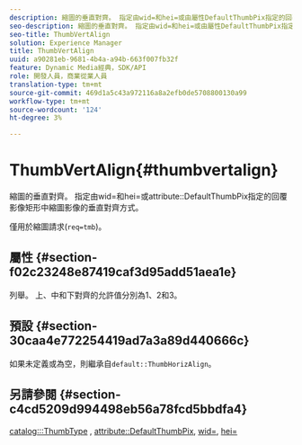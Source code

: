 ```yaml
---
description: 縮圖的垂直對齊。 指定由wid=和hei=或由屬性DefaultThumbPix指定的回覆影像矩形中縮圖影像的垂直對齊方式。
seo-description: 縮圖的垂直對齊。 指定由wid=和hei=或由屬性DefaultThumbPix指定的回覆影像矩形中縮圖影像的垂直對齊方式。
seo-title: ThumbVertAlign
solution: Experience Manager
title: ThumbVertAlign
uuid: a90281eb-9681-4b4a-a94b-663f007fb32f
feature: Dynamic Media經典，SDK/API
role: 開發人員，商業從業人員
translation-type: tm+mt
source-git-commit: 469d1a5c43a972116a8a2efb0de5708800130a99
workflow-type: tm+mt
source-wordcount: '124'
ht-degree: 3%

---
```



# ThumbVertAlign{#thumbvertalign}

縮圖的垂直對齊。 指定由wid=和hei=或attribute::DefaultThumbPix指定的回覆影像矩形中縮圖影像的垂直對齊方式。

僅用於縮圖請求(`req=tmb`)。

## 屬性 {#section-f02c23248e87419caf3d95add51aea1e}

列舉。 上、中和下對齊的允許值分別為1、2和3。

## 預設 {#section-30caa4e772254419ad7a3a89d440666c}

如果未定義或為空，則繼承自`default::ThumbHorizAlign`。

## 另請參閱 {#section-c4cd5209d994498eb56a78fcd5bbdfa4}

[catalog:::ThumbType](/help/aem-is-ir-api/is-api/image-catalog/image-serving-api-ref/c-image-catalog-reference/c-image-svg-data-reference/c-image-data-reference/r-thumbtype-cat.md) ,  [attribute::DefaultThumbPix](../../../../../is-api/image-catalog/image-serving-api-ref/c-image-catalog-reference/c-attributes-reference/r-defaultthumbpix.md#reference-cf52bb74bed2466e8bc8adb0cacd6141),  [wid=](../../../../../is-api/http-ref/image-serving-api-ref/c-http-protocol-reference/c-command-reference/r-is-http-wid.md#reference-bfeadcb67bf4485f851eb21345527e47), [hei=](../../../../../is-api/http-ref/image-serving-api-ref/c-http-protocol-reference/c-command-reference/r-is-http-hei.md#reference-6d6f556ccc0e4b98a815e8a5c1944a96)
